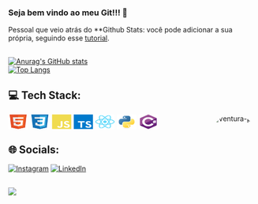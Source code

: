 ### Seja bem vindo ao meu Git!!! 👋
Pessoal que veio atrás do **Github Stats: você pode adicionar a sua própria, seguindo esse [tutorial](https://github.com/anuraghazra/github-readme-stats/blob/master/readme.md#deploy-on-your-own-vercel-instance).
##
[![Anurag's GitHub stats](https://github-readme-stats.vercel.app/api?username=Ventura-Jr&count_private=true&theme=transparent&show_icons=true)](https://github.com/Ventura-Jr/github-readme-stats)
</br>
[![Top Langs](https://github-readme-stats.vercel.app/api/top-langs/?username=ventura-jr&theme=transparent&langs_count=10)](https://github.com/ventura-jr/github-readme-stats)

<!-- indicar um repositorio para ficar em destaque
<a href="https://github.com/ventura-jr/DIO-BANCOPAN">
  <img align="center" src="https://github-readme-stats.vercel.app/api/pin/?username=ventura-jr&theme=transparent&repo=DIO-BANCOPAN" />
</a>
<a href="https://github.com/ventura-jr/script-java-estrut-dados">
  <img align="center" src="https://github-readme-stats.vercel.app/api/pin/?username=ventura-jr&theme=transparent&repo=script-java-estrut-dados" />
</a> -->


## 💻 Tech Stack: 
<div style="display: inline_block">
  <img align="center" alt="Ventura-HTML" height="30" width="40" src="https://raw.githubusercontent.com/devicons/devicon/master/icons/html5/html5-original.svg">
  <img align="center" alt="Ventura-CSS" height="30" width="40" src="https://raw.githubusercontent.com/devicons/devicon/master/icons/css3/css3-original.svg">
  <img align="center" alt="Ventura-Js" height="30" width="40" src="https://raw.githubusercontent.com/devicons/devicon/master/icons/javascript/javascript-plain.svg">
  <img align="center" alt="Ventura-Ts" height="30" width="40" src="https://raw.githubusercontent.com/devicons/devicon/master/icons/typescript/typescript-plain.svg">
  <img align="center" alt="Ventura-React" height="30" width="40" src="https://raw.githubusercontent.com/devicons/devicon/master/icons/react/react-original.svg">
  <img align="center" alt="Ventura-Python" height="30" width="40" src="https://raw.githubusercontent.com/devicons/devicon/master/icons/python/python-original.svg">
  <img align="center" alt="Ventura-Csharp" height="30" width="40" src="https://raw.githubusercontent.com/devicons/devicon/master/icons/csharp/csharp-original.svg">
  <img align="right" alt="Ventura-pic" height="150" style="border-radius:50px;" src="https://media.discordapp.net/attachments/639956127056134178/890373478988013628/Publicacoes_Instagram_1_1.png?width=676&height=676">
</div>

## 🌐 Socials:
[![Instagram](https://img.shields.io/badge/Instagram-%23E4405F.svg?logo=Instagram&logoColor=white)](https://www.instagram.com/eng.venturajr/) [![LinkedIn](https://img.shields.io/badge/LinkedIn-%230077B5.svg?logo=linkedin&logoColor=white)](https://www.linkedin.com/in/ventura-jr/)

## 
[![](https://visitcount.itsvg.in/api?id=ventura-jr&label=Visitantes&color=12&icon=4&pretty=true)](https://visitcount.itsvg.in)



<!--
**Ventura-Jr/ventura-jr** is a ✨ _special_ ✨ repository because its `README.md` (this file) appears on your GitHub profile.

Here are some ideas to get you started:

- 🔭 I’m currently working on ...
- 🌱 I’m currently learning ...
- 👯 I’m looking to collaborate on ...
- 🤔 I’m looking for help with ...
- 💬 Ask me about ...
- 📫 How to reach me: ...
- 😄 Pronouns: ...
- ⚡ Fun fact: ...
-->
